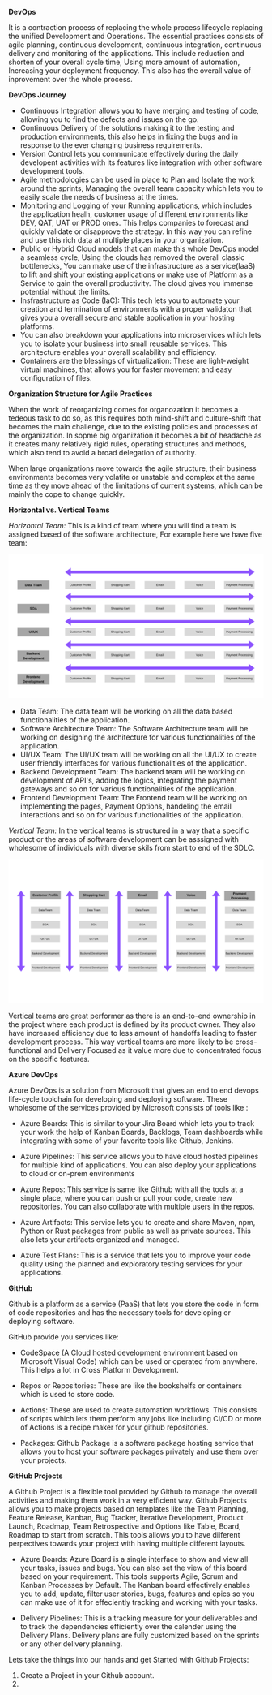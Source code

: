 **DevOps**

It is a contraction process of replacing the whole process lifecycle replacing the unified Development and Operations. The essential practices consists of agile planning, continuous development, continuous integration, continuous delivery and monitoring of the applications. This include reduction and shorten of your overall cycle time, Using more amount of automation, Increasing your deployment frequency. This also has the overall value of inprovement over the whole process.

**DevOps Journey**

- Continuous Integration allows you to have merging and testing of code, allowing you to find the defects and issues on the go.
- Continuous Delivery of the solutions making it to the testing and production environments, this also helps in fixing the bugs and in response to the ever changing business requirements.
- Version Control lets you communicate effectively during the daily developent activities with its features like integration with other software development tools.
- Agile methodologies can be used in place to Plan and Isolate the work around the sprints, Managing the overall team capacity which lets you to easily scale the needs of business at the times.
- Monitoring and Logging of your Running applications, which includes the application healh, customer usage of different environments like DEV, QAT, UAT or PROD ones. This helps companies to forecast and quickly validate or disapprove the strategy. In this way you can refine and use this rich data at multiple places in your organization.
- Public or Hybrid Cloud models that can make this whole DevOps model a seamless cycle, Using the clouds has removed the overall classic bottlenecks, You can make use of the infrastructure as a service(IaaS) to lift and shift your existing applications or make use of Platform as a Service to gain the overall productivity. The cloud gives you immense potential without the limits.
- Insfrastructure as Code (IaC): This tech lets you to automate your creation and termination of environments with a proper validaton that gives you a overall secure and stable application in your hosting platforms.
- You can also breakdown your applications into microservices which lets you to isolate your business into small reusable services. This architecture enables your overall scalability and efficiency.
- Containers are the blessings of virtualization: These are light-weight virtual machines, that allows you for faster movement and easy configuration of files.

**Organization Structure for Agile Practices**

When the work of reorganizing comes for organozation it becomes a tedeous task to do so, as this requires both mind-shift and culture-shift that becomes the main challenge, due to the existing policies and processes of the organization. In sopme big organization it becomes a bit of headache as it creates many relatively rigid rules, operating structures and methods, which also tend to avoid a broad delegation of authority.

When large organizations move towards the agile structure, their business environments becomes very volatite or unstable and complex at the same time as they move ahead of the limitations of current systems, which can be mainly the cope to change quickly.

**Horizontal vs. Vertical Teams**

*Horizontal Team:* This is a kind of team where you will find a team is assigned based of the software architecture, For example here we have five team:

![Image 1](https://github.com/cloud-devops-enthusiast/Microsoft-Certified-DevOps-Engineer-Expert/blob/8e4a31404e4eaf173c8e9da32aa209cc86aceeca/Images/Image%201.png)

- Data Team: The data team will be working on all the data based functionalities of the application.
- Software Architecture Team: The Software Architecture team will be working on designing the architecture for various functionalities of the application.
- UI/UX Team: The UI/UX team will be working on all the UI/UX to create user friendly interfaces for various functionalities of the application.
- Backend Development Team: The backend team will be working on development of API's, adding the logics, integrating the payment gateways and so on for various functionalities of the application.
- Frontend Development Team: The Frontend team will be working on implementing the pages, Payment Options, handeling the email interactions and so on for various functionalities of the application.

*Vertical Team:* In the vertical teams is structured in a way that a specific product or the areas of software development can be asssigned with wholesome of individuals with diverse skils from start to end of the SDLC.

![Image 2](https://github.com/cloud-devops-enthusiast/Microsoft-Certified-DevOps-Engineer-Expert/blob/8e4a31404e4eaf173c8e9da32aa209cc86aceeca/Images/Image%202.png)

Vertical teams are great performer as there is an end-to-end ownership in the project where each product is defined by its product owner. They also have increased efficiency due to less amount of handoffs leading to faster development process. This way vertical teams are more likely to be cross-functional and Delivery Focused as it value more due to concentrated focus on the specific features.

**Azure DevOps**

Azure DevOps is a solution from Microsoft that gives an end to end devops life-cycle toolchain for developing and deploying software. These wholesome of the services provided by Microsoft consists of tools like :

- Azure Boards: This is similar to your Jira Board which lets you to track your work the help of Kanban Boards, Backlogs, Team dashboards while integrating with some of your favorite tools like Github, Jenkins.

- Azure Pipelines: This service allows you to have cloud hosted pipelines for multiple kind of applications. You can also deploy your applications to cloud or on-prem environments

- Azure Repos: This service is same like Github with all the tools at a single place, where you can push or pull your code, create new repositories. You can also collaborate with multiple users in the repos.

- Azure Artifacts: This service lets you to create and share Maven, npm, Python or Rust packages from public as well as private sources. This also lets your artifacts organized and managed.

- Azure Test Plans: This is a service that lets you to improve your code quality using the planned and exploratory testing services for your applications.

**GitHub**

Github is a platform as a service (PaaS) that lets you store the code in form of code repositories and has the necessary tools for developing or deploying software.

GitHub provide you services like:

- CodeSpace (A Cloud hosted development environment based on Microsoft Visual Code) which can be used or operated from anywhere. This helps a lot in Cross Platform Development.

- Repos or Repositories: These are like the bookshelfs or containers which is used to store code.

- Actions: These are used to create automation workflows. This consists of scripts which lets them perform any jobs like including CI/CD or more of Actions is a recipe maker for your github repositories.

- Packages: Github Package is a software package hosting service that allows you to host your software packages privately and use them over your projects.

**GitHub Projects**

A Github Project is a flexible tool provided by Github to manage the overall activities and making them work in a very efficient way. Github Projects allows you to make projects based on templates like the Team Planning, Feature Release, Kanban, Bug Tracker, Iterative Development, Product Launch, Roadmap, Team Retrospective and Options like Table, Board, Roadmap to start from scratch. This tools allows you to have diiferent perpectives towards your project with having multiple different layouts.

- Azure Boards: Azure Board is a single interface to show and view all your tasks, issues and bugs. You can also set the view of this board based on your requirement. This tools supports Agile, Scrum and Kanban Processes by Default. The Kanban board effectively enables you to add, update, filter user stories, bugs, features and epics so you can make use of it for effeciently tracking and working with your tasks.

- Delivery Pipelines: This is a tracking measure for your deliverables and to track the dependencies efficiently over the calender using the Delivery Plans. Delivery plans are fully customized based on the sprints or any other delivery planning.

Lets take the things into our hands and get Started with Github Projects:

1. Create a Project in your Github account.
2. 